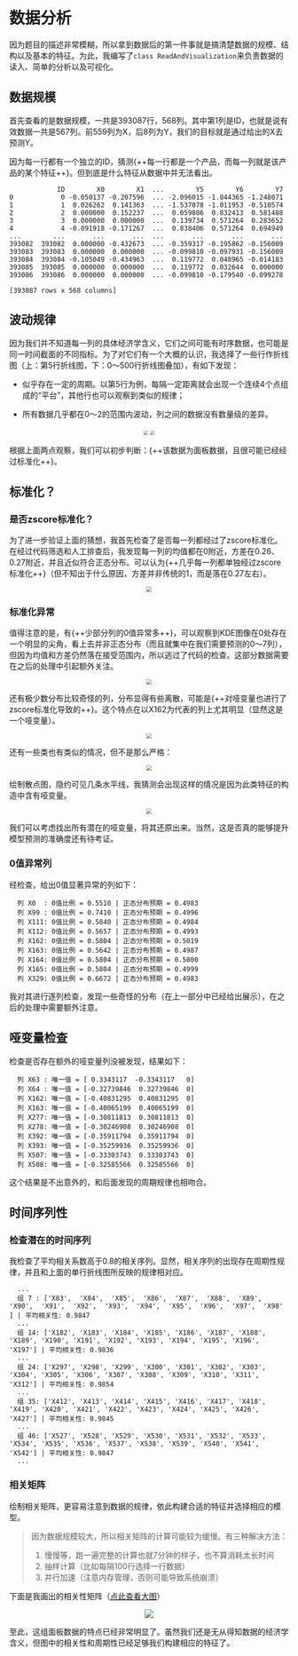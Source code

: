 # **数据分析**

因为题目的描述非常模糊，所以拿到数据后的第一件事就是搞清楚数据的规模、结构以及基本的特征。为此，我编写了`class ReadAndVisualization`来负责数据的读入、简单的分析以及可视化。

## **数据规模**

首先查看的是数据规模，一共是393087行，568列。其中第1列是ID，也就是说有效数据一共是567列。前559列为X，后8列为Y，我们的目标就是通过给出的X去预测Y。

因为每一行都有一个独立的ID，猜测{++每一行都是一个产品，而每一列就是该产品的某个特征++}。但到底是什么特征从数据中并无法看出。

```
            ID        X0        X1  ...        Y5        Y6        Y7
0            0 -0.050137 -0.207596  ... -2.096015 -1.844365 -1.248071
1            1  0.026262  0.141363  ... -1.537078 -1.011953 -0.510574
2            2  0.000000  0.152237  ...  0.059886  0.832413  0.581488
3            3  0.000000  0.000000  ...  0.139734  0.571264  0.283652
4            4 -0.091918 -0.171267  ...  0.838406  0.571264  0.694949
...        ...       ...       ...  ...       ...       ...       ...
393082  393082  0.000000 -0.432673  ... -0.359317 -0.195862 -0.156009
393083  393083  0.000000  0.000000  ... -0.099810 -0.097931 -0.156009
393084  393084 -0.105049 -0.434963  ...  0.119772  0.048965 -0.014183
393085  393085  0.000000  0.000000  ...  0.119772  0.032644  0.000000
393086  393086  0.000000  0.000000  ... -0.099810 -0.179540 -0.099278

[393087 rows x 568 columns]
```

## **波动规律**

因为我们并不知道每一列的具体经济学含义，它们之间可能有时序数据，也可能是同一时间截面的不同指标。为了对它们有一个大概的认识，我选择了一些行作折线图（上：第5行折线图，下：0～500行折线图叠加），有如下发现：

- 似乎存在一定的周期。以第5行为例，每隔一定距离就会出现一个连续4个点组成的“平台”，其他行也可以观察到类似的规律；

- 所有数据几乎都在0～2的范围内波动，列之间的数据没有数量级的差异。

<div style="text-align: center;">
    <img src="../image/line5.png" style="zoom:50%;" />
    <img src="../image/0-500.png" style="zoom:50%;" />
</div>

根据上面两点观察，我们可以初步判断：{++该数据为面板数据，且很可能已经经过标准化++}。

## **标准化？**

### **是否zscore标准化？**

为了进一步验证上面的猜想，我首先检查了是否每一列都经过了zscore标准化。在经过代码筛选和人工排查后，我发现每一列的均值都在0附近，方差在0.26、0.27附近，并且近似符合正态分布。可以认为{++几乎每一列都单独经过zscore标准化++}（但不知出于什么原因，方差并非传统的1，而是落在0.27左右）。

<div style="text-align: center;">
    <img src="../image/正态.png" style="zoom:60%;" />
</div>

### **标准化异常**

值得注意的是，有{++少部分列的0值异常多++}，可以观察到KDE图像在0处存在一个明显的尖角，看上去并非正态分布（而且就集中在我们需要预测的0～7列），但因为均值和方差仍然落在接受范围内，所以逃过了代码的检查。这部分数据需要在之后的处理中引起额外关注。

<div style="text-align: center;">
    <img src="../image/0值异常.png" style="zoom:60%;" />
</div>

还有极少数分布比较奇怪的列，分布显得有些离散，可能是{++对哑变量也进行了zscore标准化导致的++}。这个特点在以X162为代表的列上尤其明显（显然这是一个哑变量）。

<div style="text-align: center;">
    <img src="../image/X162.png" style="zoom:60%;" />
</div>

还有一些类也有类似的情况，但不是那么严格：

<div style="text-align: center;">
    <img src="../image/X165.png" style="zoom:60%;" />
</div>

绘制散点图，隐约可见几条水平线，我猜测会出现这样的情况是因为此类特征的构造中含有哑变量。

<div style="text-align: center;">
    <img src="../image/X165_scatter.png" style="zoom:60%;" />
</div>

我们可以考虑找出所有潜在的哑变量，将其还原出来。当然，这是否真的能够提升模型预测的准确度还有待考证。

### **0值异常列**

经检查，给出0值显著异常的列如下：

```
  列 X0  : 0值比例 = 0.5510 | 正态分布预期 = 0.4983
  列 X99 : 0值比例 = 0.7410 | 正态分布预期 = 0.4996
  列 X111: 0值比例 = 0.5840 | 正态分布预期 = 0.4984
  列 X112: 0值比例 = 0.5657 | 正态分布预期 = 0.4993
  列 X162: 0值比例 = 0.5804 | 正态分布预期 = 0.5019
  列 X163: 0值比例 = 0.5642 | 正态分布预期 = 0.4987
  列 X164: 0值比例 = 0.5804 | 正态分布预期 = 0.5000
  列 X165: 0值比例 = 0.5804 | 正态分布预期 = 0.4999
  列 X329: 0值比例 = 0.6672 | 正态分布预期 = 0.4983
```

我对其进行逐列检查，发现一些奇怪的分布（在上一部分中已经给出展示），在之后的处理中需要额外注意。

## **哑变量检查**

检查是否存在额外的哑变量列没被发现，结果如下：

```
  列 X63 : 唯一值 = [ 0.3343117  -0.3343117   0]
  列 X64 : 唯一值 = [-0.32739846  0.32739846  0]
  列 X162: 唯一值 = [-0.40831295  0.40831295  0]
  列 X163: 唯一值 = [-0.40065199  0.40065199  0]
  列 X277: 唯一值 = [-0.30811813  0.30811813  0]
  列 X278: 唯一值 = [-0.30246908  0.30246908  0]
  列 X392: 唯一值 = [-0.35911794  0.35911794  0]
  列 X393: 唯一值 = [-0.35259936  0.35259936  0]
  列 X507: 唯一值 = [-0.33303743  0.33303743  0]
  列 X508: 唯一值 = [-0.32585566  0.32585566  0]
```

这个结果是不出意外的，和后面发现的周期规律也相吻合。

## **时间序列性**

### **检查潜在的时间序列**

我检查了平均相关系数高于0.8的相关序列。显然，相关序列的出现存在周期性规律，并且和上面的单行折线图所反映的规律相对应。

```
  ...
  组 7 : ['X83',  'X84',  'X85',  'X86',  'X87',  'X88',  'X89',  'X90',  'X91',  'X92',  'X93',  'X94',  'X95',  'X96',  'X97',  'X98' ] | 平均相关性: 0.9847
  ...
  组 14: ['X182', 'X183', 'X184', 'X185', 'X186', 'X187', 'X188', 'X189', 'X190', 'X191', 'X192', 'X193', 'X194', 'X195', 'X196', 'X197'] | 平均相关性: 0.9836
  ...
  组 24: ['X297', 'X298', 'X299', 'X300', 'X301', 'X302', 'X303', 'X304', 'X305', 'X306', 'X307', 'X308', 'X309', 'X310', 'X311', 'X312'] | 平均相关性: 0.9854
  ...
  组 35: ['X412', 'X413', 'X414', 'X415', 'X416', 'X417', 'X418', 'X419', 'X420', 'X421', 'X422', 'X423', 'X424', 'X425', 'X426', 'X427'] | 平均相关性: 0.9845
  ...
  组 46: ['X527', 'X528', 'X529', 'X530', 'X531', 'X532', 'X533', 'X534', 'X535', 'X536', 'X537', 'X538', 'X539', 'X540', 'X541', 'X542'] | 平均相关性: 0.9847
  ...
```

### **相关矩阵**

绘制相关矩阵，更容易注意到数据的规律，依此构建合适的特征并选择相应的模型。

>因为数据规模较大，所以相关矩阵的计算可能较为缓慢。有三种解决方法：
>
>1. 慢慢等，跑一遍完整的计算也就7分钟的样子，也不算消耗太长时间
>2. 抽样计算（比如每隔100行选择一行数据）
>3. 并行加速（注意内存管理，否则可能导致系统崩溃）

下面是我画出的相关性矩阵（[点此查看大图](../image/corr.png)）

<div style="text-align: center;">
    <img src="../image/corr.png" />
</div>

至此，这组面板数据的特点已经非常明显了。虽然我们还是无从得知数据的经济学含义，但图中的相关性和周期性已经足够我们构建相应的特征了。